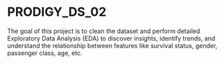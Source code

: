 # PRODIGY_DS_02
The goal of this project is to clean the dataset and perform detailed Exploratory Data Analysis (EDA) to discover insights, identify trends, and understand the relationship between features like survival status, gender, passenger class, age, etc.
